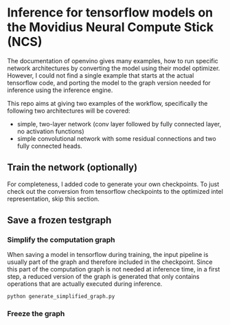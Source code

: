 # Inference for tensorflow models on the Movidius Neural Compute Stick (NCS)

The documentation of openvino gives many examples, how to run specific network architectures by converting the model using their model optimizer. However, I could not find a single example that starts at the actual tensorflow code, and porting the model to the graph version needed for inference using the inference engine. 

This repo aims at giving two examples of the workflow, specifically the following two architectures will be covered:
 - simple, two-layer network (conv layer followed by fully connected layer, no activation functions)
 - simple convolutional network with some residual connections and two fully connected heads.


## Train the network (optionally)
For completeness, I added code to generate your own checkpoints. To just check out the conversion from tensorflow checkpoints to the optimized intel representation, skip this section.

## Save a frozen testgraph

### Simplify the computation graph
When saving a model in tensorflow during training, the input pipeline is usually part of the graph and therefore included in the checkpoint. Since this part of the computation graph is not needed at inference time, in a first step, a reduced version of the graph is generated that only contains operations that are actually executed during inference. 

```
python generate_simplified_graph.py
```

### Freeze the graph
